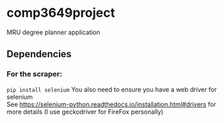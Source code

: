 # comp3649project
MRU degree planner application

## Dependencies
### For the scraper:
`pip install selenium`
You also need to ensure you have a web driver for selenium  
See https://selenium-python.readthedocs.io/installation.html#drivers for more details (I use geckodriver for FireFox personally)
